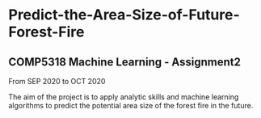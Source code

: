 # Predict-the-Area-Size-of-Future-Forest-Fire
## COMP5318 Machine Learning - Assignment2
From SEP 2020 to OCT 2020


The aim of the project is to apply analytic skills and machine learning algorithms to predict the potential area size of the forest fire in the future.
